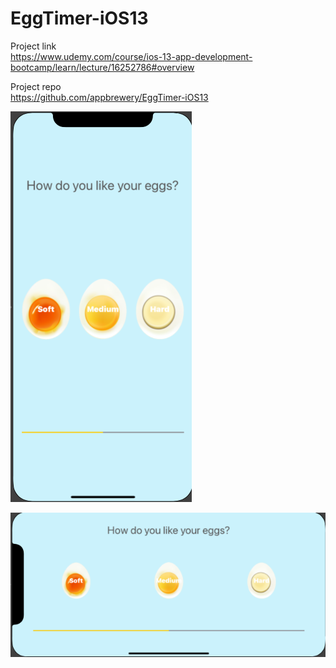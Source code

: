 # EggTimer-iOS13

Project link<br/>
https://www.udemy.com/course/ios-13-app-development-bootcamp/learn/lecture/16252786#overview

Project repo<br/>
https://github.com/appbrewery/EggTimer-iOS13


![](assets/portrait.png)

![](assets/landscape.png)

